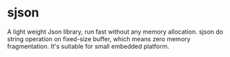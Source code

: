 # sjson
A light weight Json library, run fast without any memory allocation.
sjson do string operation on fixed-size buffer, which means zero memory fragmentation.
It's suitable for small embedded platform.

